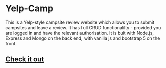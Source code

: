 # Yelp-Camp

This is a Yelp-style campsite review website which allows you to submit campsites and leave a review. 
It has full CRUD functionalilty - provided you are logged in and have the relevant authorisation.
It is buit with Node.js, Express and Mongo on the back end, with vanilla js and bootstrap 5 on the front.


## [Check it out](https://fast-shore-90977.herokuapp.com/)

